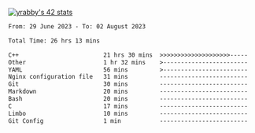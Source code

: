 
[![yrabby's 42 stats](https://badge42.vercel.app/api/v2/cljfd5ku6003508mg283uc00s/stats?cursusId=21&coalitionId=64)](https://github.com/JaeSeoKim/badge42)

<!--START_SECTION:waka-->

```txt
From: 29 June 2023 - To: 02 August 2023

Total Time: 26 hrs 13 mins

C++                        21 hrs 30 mins  >>>>>>>>>>>>>>>>>>>>-----   81.97 %
Other                      1 hr 32 mins    >------------------------   05.90 %
YAML                       56 mins         >------------------------   03.60 %
Nginx configuration file   31 mins         -------------------------   01.98 %
Git                        30 mins         -------------------------   01.94 %
Markdown                   20 mins         -------------------------   01.33 %
Bash                       20 mins         -------------------------   01.30 %
C                          17 mins         -------------------------   01.09 %
Limbo                      10 mins         -------------------------   00.67 %
Git Config                 1 min           -------------------------   00.11 %
```

<!--END_SECTION:waka-->